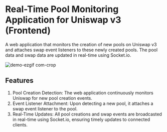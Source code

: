 # Real-Time Pool Monitoring Application for Uniswap v3 (Frontend)

A web application that monitors the creation of new pools on Uniswap v3 and attaches swap event listeners to these newly created pools. The pool data and swap data are updated in real-time using Socket.io.

![demo-ezgif com-crop](https://github.com/JasonTanz/uniswap-v3-alert-frontend/assets/65846113/61d51ed7-bbe9-4de5-aa62-aef200959b2d)

## Features
1. Pool Creation Detection: The web application continuously monitors Uniswap for new pool creation events.
2. Event Listener Attachment: Upon detecting a new pool, it attaches a swap event listener to the pool.
3. Real-Time Updates: All pool creations and swap events are broadcasted in real-time using Socket.io, ensuring timely updates to connected clients.

